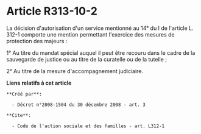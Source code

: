 # Article R313-10-2

La décision d'autorisation d'un service mentionné au 14° du I de l'article L. 312-1 comporte une mention permettant
l'exercice des mesures de protection des majeurs : 

1° Au titre du mandat spécial auquel il peut être recouru dans le cadre de la sauvegarde de justice ou au titre de la
curatelle ou de la tutelle ; 

2° Au titre de la mesure d'accompagnement judiciaire.

**Liens relatifs à cet article**

	**Créé par**:

	  - Décret n°2008-1504 du 30 décembre 2008 - art. 3

	**Cite**:

	  - Code de l'action sociale et des familles - art. L312-1
